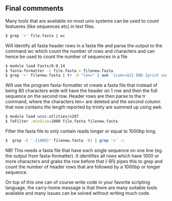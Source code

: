## Final commments

Many tools that are available on most unix systems can be used to count featueres (like sequences etc) in text files.

```bash
$ grep '>' file.fasta | wc 
```

Will identify all fasta header rows in a fasta file and parse the output to the command wc which count the number of rows and characters and can hence be used to count the number of sequences in a file

```bash
$ module load Fastx/0.0.14
$ fasta-formatter -i file.fasta > filenew.fasta
$ grep '>' filenew.fasta | tr -d "len=" | awk '{sum+=$2} END {print sum}'
```

Will use the program fasta-formatter ot create a fasta file that instead of being 80 characters wide will have the header on 1 row and then the full sequence on the second row.
Header rows are then parse to the tr command, where the characters len= are deleted and the second column that now contains the length reported by trinity are summed up using awk.

```bash
$ module load ucsc-utlities/v287
$ faFilter -minSize=1000 file.fasta filenew.fasta
```

Filter the fasta file to only contain reads longer or equal to 1000bp long.

```bash
$  grep -E '.{1000}' filenew.fasta -B1 | grep '>' -c
```

NB! This needs a fasta file that have each single sequence on one line (eg. the output from fasta-formatter).
It identifies all rows which have 1000 or more characters and grabs the row before that (-B1) pipes this to grep and count the number of header rows that are followed by a 1000bp or longer sequence.

On top of this one can of course write code in your favorite scripting language, the carry-home message is that there are many suitable tools available and many issues can be solved without writing much code.